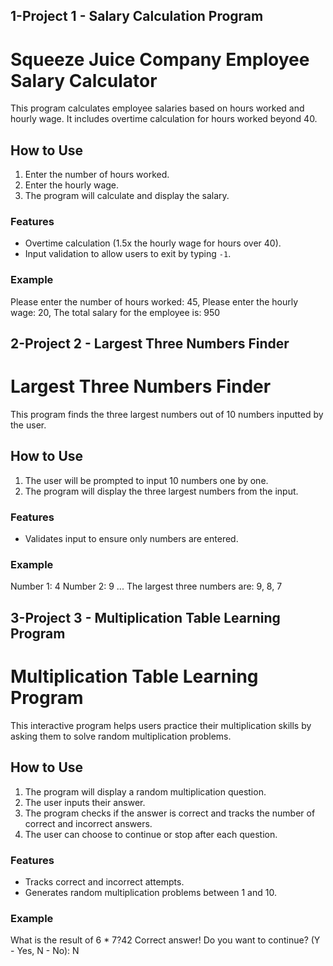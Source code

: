 ## 1-Project 1 - Salary Calculation Program 
# Squeeze Juice Company Employee Salary Calculator

This program calculates employee salaries based on hours worked and hourly wage. It includes overtime calculation for hours worked beyond 40.

## How to Use
1. Enter the number of hours worked.
2. Enter the hourly wage.
3. The program will calculate and display the salary.

### Features
- Overtime calculation (1.5x the hourly wage for hours over 40).
- Input validation to allow users to exit by typing `-1`.

### Example
Please enter the number of hours worked: 45,
Please enter the hourly wage: 20,
The total salary for the employee is: 950


## 2-Project 2 - Largest Three Numbers Finder
# Largest Three Numbers Finder

This program finds the three largest numbers out of 10 numbers inputted by the user.

## How to Use
1. The user will be prompted to input 10 numbers one by one.
2. The program will display the three largest numbers from the input.

### Features
- Validates input to ensure only numbers are entered.
### Example
Number 1: 4 Number 2: 9 ... The largest three numbers are: 9, 8, 7


## 3-Project 3 - Multiplication Table Learning Program
# Multiplication Table Learning Program

This interactive program helps users practice their multiplication skills by asking them to solve random multiplication problems.

## How to Use
1. The program will display a random multiplication question.
2. The user inputs their answer.
3. The program checks if the answer is correct and tracks the number of correct and incorrect answers.
4. The user can choose to continue or stop after each question.

### Features
- Tracks correct and incorrect attempts.
- Generates random multiplication problems between 1 and 10.

### Example
What is the result of 6 * 7?42 Correct answer! Do you want to continue? (Y - Yes, N - No): N
